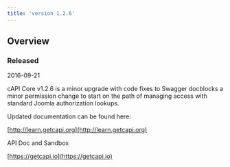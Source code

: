 ```yaml
---
title: 'version 1.2.6'
---
```


## Overview
### Released 
2016-09-21

cAPI Core v1.2.6 is a minor upgrade with code fixes to Swagger docblocks a minor permission change to start on the path of managing access with standard Joomla authorization lookups.

Updated documentation can be found here:

[http://learn.getcapi.org](http://learn.getcapi.org)

API Doc and Sandbox

[https://getcapi.io](https://getcapi.io)